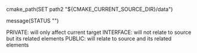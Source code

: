 cmake_path(SET path2 "${CMAKE_CURRENT_SOURCE_DIR}/data")

message(STATUS "")


PRIVATE: will only affect current target
INTERFACE: will not relate to source but its related elements
PUBLIC: will relate to source and its related elements